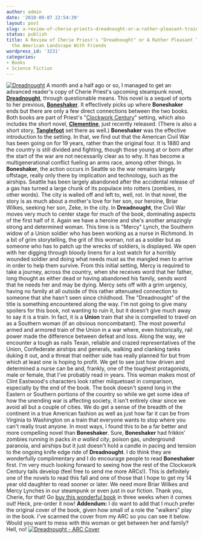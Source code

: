 ```yaml
---
author: admin
date: '2010-09-07 22:54:39'
layout: post
slug: a-review-of-cherie-priests-dreadnought-or-a-rather-pleasant-train-ride-across-the-american-landscape-with-friends
status: publish
title: A Review of Cherie Priest's "Dreadnought" or A Rather Pleasant Train Ride Across
  the American Landscape With Friends
wordpress_id: '3231'
categories:
- Books
- Science Fiction
---
```


[![Dreadnought](http://farm5.static.flickr.com/4149/4970268302_1d60a8ca5c_m.jpg)](http://www.flickr.com/photos/albill/4970268302/ "Dreadnought by albill, on Flickr")
A month and a half ago or so, I managed to get an advanced reader's copy
of Cherie Priest's upcoming steampunk novel,
[**Dreadnought**](http://www.amazon.com/Dreadnought-Cherie-Priest/dp/0765325780),
through questionable means. This novel is a sequel of sorts to her
previous,
[**Boneshaker**](http://www.amazon.com/Boneshaker-Sci-Fi-Essential-Books/dp/0765318415/).
It effectively picks up where **Boneshaker** ends but there are only a
few direct connections between the two books. Both books are part of
Priest's "[Clockwork Century](http://theclockworkcentury.com/)" setting,
which also includes the short novel,
[**Clementine**](http://www.subterraneanpress.com/Merchant2/merchant.mv?Screen=PROD&Store_Code=SP&Product_Code=priest03),
just recently released. (There is also a short story,
[**Tanglefoot**](http://subterraneanpress.com/index.php/magazine/fall-2008/fiction-tanglefoot-a-story-of-the-clockwork-century-by-cherie-priest/)
set there as well.) **Boneshaker** was the effective introduction to the
setting. In that, we find out that the American Civil War has been going
on for 19 years, rather than the original four. It is 1880 and the
country is still divided and fighting, though those young at or born
after the start of the war are not necessarily clear as to why. It has
become a multigenerational conflict fueling an arms race, among other
things. In **Boneshaker**, the action occurs in Seattle so the war
remains largely offstage, really only there by implication and
technology, such as the airships. Seattle has been largely abandoned
after the accidental release of a gas has turned a large chunk of its
populace into rotters (zombies, in other words). The city is walled off
and left to, well, rot. In that novel, the story is as much about a
mother's love for her son, our heroine, Briar Wilkes, seeking her son,
Zeke, in the city. In **Dreadnought**, the Civil War moves very much to
center stage for much of the book, dominating aspects of the first half
of it. Again we have a heroine and she's another amazingly strong and
determined woman. This time is is "Mercy" Lynch, the Southern widow of a
Union soldier who has been working as a nurse in Richmond. In a bit of
grim storytelling, the grit of this woman, not as a soldier but as
someone who has to patch up the wrecks of soldiers, is displayed. We
open with her digging through bloody linens for a lost watch for a
horribly wounded soldier and doing what needs must as the mangled men to
arrive in order to help them survive. From this initial setting, Mercy
is required to take a journey, across the country, when she receives
word that her father, long thought as either dead or having abandoned
his family, sends word that he needs her and may be dying. Mercy sets
off with a grim urgency, having no family at all outside of this rather
attenuated connection to someone that she hasn't seen since childhood.
The "Dreadnought" of the title is something encountered along the way.
I'm not going to give many spoilers for this book, not wanting to ruin
it, but it doesn't give much away to say it is a train. In fact, it is a
**Union** train that she is compelled to travel on as a Southern woman
(if an obvious noncombatant). The most powerful armed and armored train
of the Union in a war where, even historically, rail power made the
difference between defeat and loss. Along the way, we encounter a tough
as nails Texan, reliable and crazed representatives of the Union,
Confederate airships and generals, walking and clanking tanks duking it
out, and a threat that neither side has really planned for but from
which at least one is hoping to profit. We get to see just how driven
and determined a nurse can be and, frankly, one of the toughest
protagonists, male or female, that I've probably read in years. This
woman makes most of Clint Eastwood's characters look rather milquetoast
in comparison, especially by the end of the book. The book doesn't spend
long in the Eastern or Southern portions of the country so while we get
some idea of how the unending war is affecting society, it isn't
entirely clear since we avoid all but a couple of cities. We do get a
sense of the breadth of the continent in a true American fashion as well
as just how far it can be from Virginia to Washington on a train that
everyone wants to stop where you can't really trust anyone. In most
ways, I found this to be a far better and more compelling novel than
**Boneshaker**. Sure, **Boneshaker** had frikkin' zombies running in
packs *in a walled city*, poison gas, underground paranoia, and airships
but it just doesn't hold a candle in pacing and tension to the ongoing
knife edge ride of **Dreadnought**. I do think they are wonderfully
complimentary and I do encourage people to read **Boneshaker** first.
I'm very much looking forward to seeing how the rest of the Clockwork
Century tails develop (feel free to send me more ARCs!). This is
definitely one of the novels to read this fall and one of those that I
hope to get my 14 year old daughter to read sooner or later. We need
more Briar Wilkes and Mercy Lynches in our steampunk or even just in our
fiction. Thank you, Cherie, for that! Go [buy this wonderful
book](http://www.amazon.com/Dreadnought-Cherie-Priest/dp/0765325780) in
three weeks when it comes out! Heck, pre-order it now! **Addendum:** I
do want to add that I much prefer the original cover of the book, given
how small of a role the "walkers" play in the book. I've scanned the
cover from my ARC so you can see it below. Would you want to mess with
this woman or get between her and family? Hell, no!
[![Dreadnought - ARC
Cover](http://farm5.static.flickr.com/4083/4970346722_c1c62aab3f.jpg)](http://www.flickr.com/photos/albill/4970346722/ "Dreadnought - ARC Cover by albill, on Flickr")
